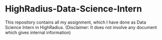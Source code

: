 # HighRadius-Data-Science-Intern
This repository contains all my assignment, which I have done as Data Science Intern in HighRadius. (Disclaimer: It does not involve any document which gives internal information)
